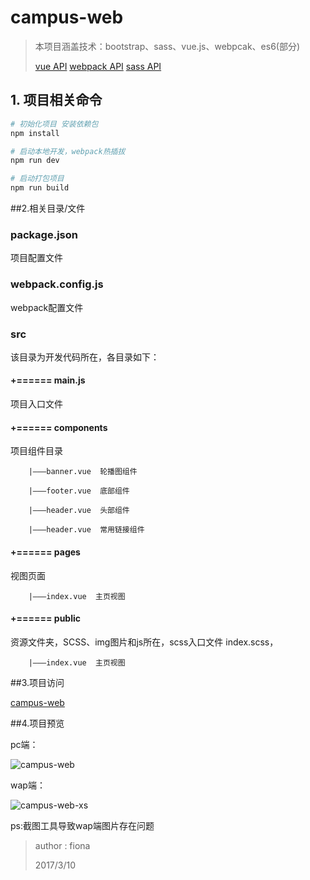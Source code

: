 # campus-web 

> 本项目涵盖技术：bootstrap、sass、vue.js、webpcak、es6(部分)
>
> [vue API](http://cn.vuejs.org/v2/api/)  [webpack API](http://webpack.github.io/docs/) [sass API](http://www.w3cplus.com/sassguide/) 

## 1. 项目相关命令
``` bash
# 初始化项目 安装依赖包
npm install

# 启动本地开发，webpack热插拔
npm run dev

# 启动打包项目
npm run build
```

##2.相关目录/文件

### package.json

项目配置文件

### webpack.config.js

webpack配置文件

### src
该目录为开发代码所在，各目录如下：

####      +====== main.js

项目入口文件

####      +====== components

项目组件目录
        
        |———banner.vue  轮播图组件
        
        |———footer.vue  底部组件
         
        |———header.vue  头部组件
        
        |———header.vue  常用链接组件
        
####      +====== pages

视图页面
        
        |———index.vue  主页视图
        
####      +====== public

资源文件夹，SCSS、img图片和js所在，scss入口文件 index.scss，
        
        |———index.vue  主页视图

##3.项目访问

[campus-web](https://fiona-sun.github.io/campus-web/index.html)

##4.项目预览

pc端：

![campus-web](https://Fiona-SUN.github.io/photos/campus-web.png)

wap端：

![campus-web-xs](https://Fiona-SUN.github.io/photos/campus-web-xs.png)

ps:截图工具导致wap端图片存在问题

> author : fiona
>
> 2017/3/10